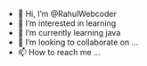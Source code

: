 - 👋 Hi, I’m @RahulWebcoder
- 👀 I’m interested in learning 
- 🌱 I’m currently learning java
- 💞️ I’m looking to collaborate on ...
- 📫 How to reach me ...

<!---
RahulWebcoder/RahulWebcoder is a ✨ special ✨ repository because its `README.md` (this file) appears on your GitHub profile.
You can click the Preview link to take a look at your changes.
--->
